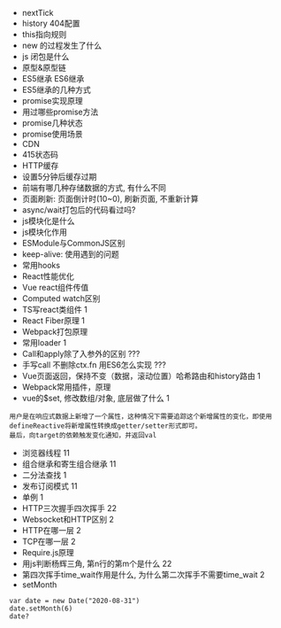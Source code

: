 - nextTick
- history 404配置
- this指向规则
- new 的过程发生了什么
- js 闭包是什么
- 原型&原型链
- ES5继承 ES6继承
- ES5继承的几种方式
- promise实现原理
- 用过哪些promise方法
- promise几种状态
- promise使用场景
- CDN
- 415状态码
- HTTP缓存
- 设置5分钟后缓存过期
- 前端有哪几种存储数据的方式, 有什么不同
- 页面刷新: 页面倒计时(10~0), 刷新页面, 不重新计算
- async/wait打包后的代码看过吗?
- js模块化是什么
- js模块化作用
- ESModule与CommonJS区别
- keep-alive: 使用遇到的问题
- 常用hooks
- React性能优化
- Vue react组件传值
- Computed watch区别
- TS写react类组件 1
- React Fiber原理 1
- Webpack打包原理
- 常用loader 1
- Call和apply除了入参外的区别 ???
- 手写call 不删除ctx.fn 用ES6怎么实现 ???
- Vue页面返回，保持不变（数据，滚动位置）哈希路由和history路由 1
- Webpack常用插件，原理
- vue的$set, 修改数组/对象, 底层做了什么 1
```
用户是在响应式数据上新增了一个属性，这种情况下需要追踪这个新增属性的变化，即使用defineReactive将新增属性转换成getter/setter形式即可。
最后，向target的依赖触发变化通知，并返回val
```
- 浏览器线程 11
- 组合继承和寄生组合继承 11
- 二分法查找 1
- 发布订阅模式 11
- 单例 1
- HTTP三次握手四次挥手 22
- Websocket和HTTP区别 2
- HTTP在哪一层 2
- TCP在哪一层 2
- Require.js原理
- 用js判断杨辉三角, 第n行的第m个是什么 22
- 第四次挥手time_wait作用是什么, 为什么第二次挥手不需要time_wait 2
- setMonth
```
var date = new Date("2020-08-31")
date.setMonth(6)
date?
```